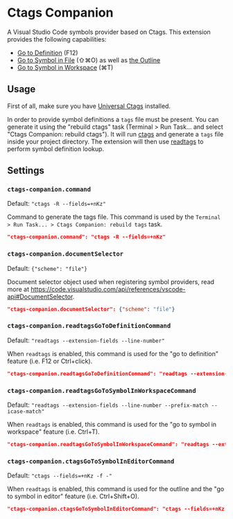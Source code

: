 # Ctags Companion

A Visual Studio Code symbols provider based on Ctags. This extension provides the following capabilities:

- [Go to Definition](https://code.visualstudio.com/docs/editor/editingevolved#_go-to-definition) (F12)
- [Go to Symbol in File](https://code.visualstudio.com/docs/editor/editingevolved#_go-to-symbol) (⇧⌘O) as well as [the Outline](https://code.visualstudio.com/docs/getstarted/userinterface#_outline-view)
- [Go to Symbol in Workspace](https://code.visualstudio.com/docs/editor/editingevolved#_open-symbol-by-name) (⌘T)

## Usage

First of all, make sure you have [Universal Ctags](https://github.com/universal-ctags/ctags) installed.

In order to provide symbol definitions a `tags` file must be present. You can generate it using the "rebuild ctags" task (Terminal > Run Task... and select "Ctags Companion: rebuild ctags"). It will run [ctags](https://docs.ctags.io/en/latest/man/ctags.1.html) and generate a `tags` file inside your project directory. The extension will then use [readtags](https://docs.ctags.io/en/latest/man/readtags.1.html) to perform symbol definition lookup.

## Settings

### `ctags-companion.command`

Default: `"ctags -R --fields=+nKz"`

Command to generate the tags file. This command is used by the `Terminal > Run Task... > Ctags Companion: rebuild tags` task.

```json
"ctags-companion.command": "ctags -R --fields=+nKz"
```

### `ctags-companion.documentSelector`

Default: `{"scheme": "file"}`

Document selector object used when registering symbol providers, read more at https://code.visualstudio.com/api/references/vscode-api#DocumentSelector.

```json
"ctags-companion.documentSelector": {"scheme": "file"}
```

### `ctags-companion.readtagsGoToDefinitionCommand`

Default: `"readtags --extension-fields --line-number"`

When `readtags` is enabled, this command is used for the "go to definition" feature (i.e. F12 or Ctrl+click).

```json
"ctags-companion.readtagsGoToDefinitionCommand": "readtags --extension-fields --line-number"
```

### `ctags-companion.readtagsGoToSymbolInWorkspaceCommand`

Default: `"readtags --extension-fields --line-number --prefix-match --icase-match"`

When `readtags` is enabled, this command is used for the "go to symbol in workspace" feature (i.e. Ctrl+T).

```json
"ctags-companion.readtagsGoToSymbolInWorkspaceCommand": "readtags --extension-fields --line-number --prefix-match --icase-match"
```

### `ctags-companion.ctagsGoToSymbolInEditorCommand`

Default: `"ctags --fields=+nKz -f -"`

When `readtags` is enabled, this command is used for the outline and the "go to symbol in editor" feature (i.e. Ctrl+Shift+O).

```json
"ctags-companion.ctagsGoToSymbolInEditorCommand": "ctags --fields=+nKz -f -"
```

